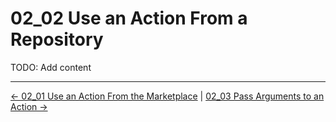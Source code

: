 # 02_02 Use an Action From a Repository

TODO: Add content

<!-- FooterStart -->
---
[← 02_01 Use an Action From the Marketplace](../02_01_use_an_action_from_the_marketplace/README.md) | [02_03 Pass Arguments to an Action →](../02_03_pass_arguments_to_an_action/README.md)
<!-- FooterEnd -->

